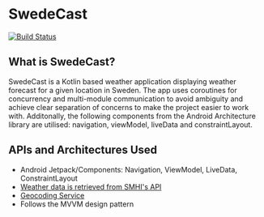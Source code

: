 # SwedeCast

[![Build Status](https://travis-ci.org/mrbenjoo/WeatherApp.svg?branch=master)](https://travis-ci.org/mrbenjoo/WeatherApp)

## What is SwedeCast?
SwedeCast is a Kotlin based weather application displaying weather forecast for a given location in Sweden. The app uses coroutines for concurrency and multi-module communication to avoid ambiguity and achieve clear separation of concerns to make the project easier to work with. Additonally, the following components from the Android Architecture library are utilised: navigation, viewModel, liveData and constraintLayout.

## APIs and Architectures Used
- Android Jetpack/Components: Navigation, ViewModel, LiveData, ConstraintLayout
- [Weather data is retrieved from SMHI's API](http://opendata.smhi.se/apidocs/metfcst/index.html)
- [Geocoding Service](https://developers.arcgis.com/rest/geocode/api-reference/overview-world-geocoding-service.htm)
- Follows the MVVM design pattern